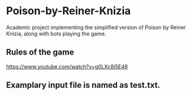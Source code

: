 # Poison-by-Reiner-Knizia
Academic project implementing the simplified version of Poison by Reiner Knizia, along with bots playing the game.
## Rules of the game
https://www.youtube.com/watch?v=g0LXc8j5E48
## Examplary input file is named as test.txt.
